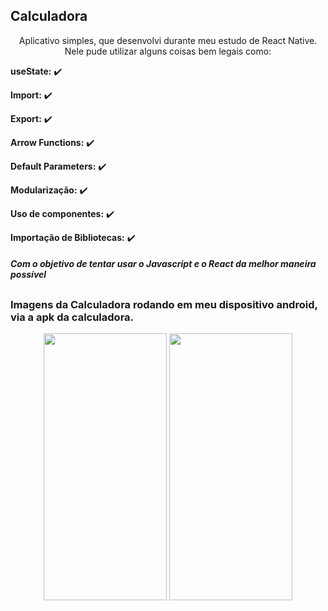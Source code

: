 ## Calculadora

<div align="center">
  <p>Aplicativo simples, que desenvolvi durante meu estudo de React Native. Nele pude utilizar alguns coisas bem legais como: </p>
    
</div>

  **useState:** ✔️
  
  **Import:** ✔️
  
  **Export:** ✔️
    
  **Arrow Functions:** ✔️
  
  **Default Parameters:** ✔️
  
  **Modularização:** ✔️
  
  **Uso de componentes:** ✔️
  
  **Importação de Bibliotecas:** ✔️
  
  ##### Com o objetivo de tentar usar o Javascript e o React da melhor maneira possível

##

### Imagens da Calculadora rodando em meu dispositivo android, via a apk da calculadora.

<div align="center">
  <img align="center" width="197" height="427" src="https://user-images.githubusercontent.com/80067222/202879548-d40da7a1-c331-45b5-938c-f47afa9224eb.jpg"/>
  <img align="center" width="197" height="427" src="https://user-images.githubusercontent.com/80067222/202879546-f2b373b7-d58a-4148-8791-a4a111e001b6.jpg"/>
</div>
